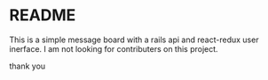 # README

This is a simple message board with a rails api and react-redux user inerface.
I am not looking for contributers on this project.

thank you